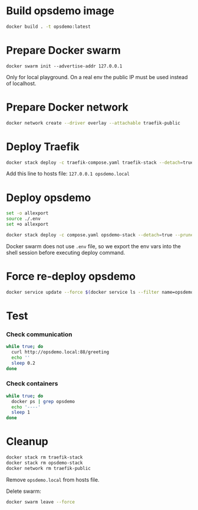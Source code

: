 # Build opsdemo image

```sh
docker build . -t opsdemo:latest
```

# Prepare Docker swarm

```
docker swarm init --advertise-addr 127.0.0.1
```

Only for local playground. On a real env the public IP must be used instead of localhost.

# Prepare Docker network

```sh
docker network create --driver overlay --attachable traefik-public
```

# Deploy Traefik

```sh
docker stack deploy -c traefik-compose.yaml traefik-stack --detach=true
```

Add this line to hosts file:
`127.0.0.1 opsdemo.local`

# Deploy opsdemo

```sh
set -o allexport
source ./.env
set +o allexport

docker stack deploy -c compose.yaml opsdemo-stack --detach=true --prune
```

Docker swarm does not use `.env` file, so we export the env vars into the shell session before executing deploy command.

# Force re-deploy opsdemo

```sh
docker service update --force $(docker service ls --filter name=opsdemo-stack_demo -q)
```

# Test

### Check communication

```sh
while true; do
  curl http://opsdemo.local:88/greeting
  echo ''
  sleep 0.2
done
```

### Check containers

```sh
while true; do
  docker ps | grep opsdemo
  echo '----'
  sleep 1
done
```

# Cleanup

```sh
docker stack rm traefik-stack
docker stack rm opsdemo-stack
docker network rm traefik-public
```

Remove `opsdemo.local` from hosts file.

Delete swarm:
```sh
docker swarm leave --force
```
